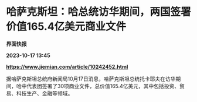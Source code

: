 # 哈萨克斯坦：哈总统访华期间，两国签署价值165.4亿美元商业文件
**界面快报**

**2023-10-17 13:45**

**https://www.jiemian.com/article/10242452.html**

据哈萨克斯坦总统府新闻局10月17日消息，哈萨克斯坦总统托卡耶夫在访华期间，哈中代表团签署了30项商业文件，总价值165.4亿美元，其中包括投资、贸易、科技生产、金融等领域。